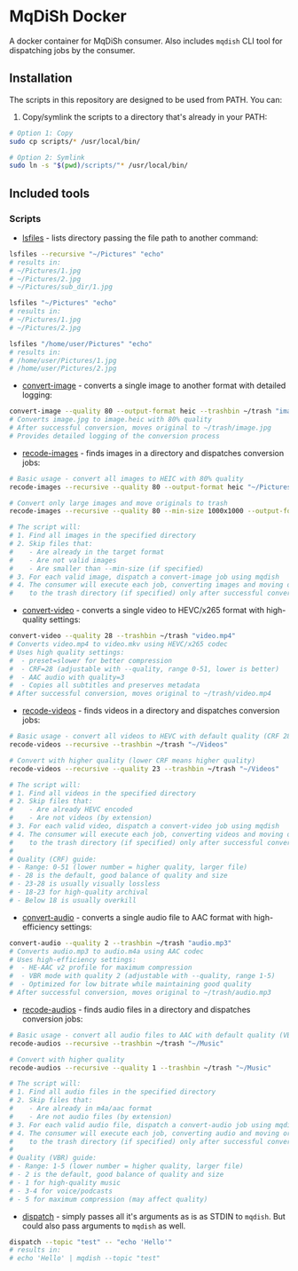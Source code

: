 # MqDiSh Docker

A docker container for MqDiSh consumer. Also includes `mqdish` CLI tool for dispatching jobs by the consumer.

## Installation

The scripts in this repository are designed to be used from PATH. You can:

1. Copy/symlink the scripts to a directory that's already in your PATH:
```bash
# Option 1: Copy
sudo cp scripts/* /usr/local/bin/

# Option 2: Symlink
sudo ln -s "$(pwd)/scripts/"* /usr/local/bin/
```

## Included tools

### Scripts

- [lsfiles](scripts/lsfiles) - lists directory passing the file path to another command:

```bash
lsfiles --recursive "~/Pictures" "echo"
# results in:
# ~/Pictures/1.jpg
# ~/Pictures/2.jpg
# ~/Pictures/sub_dir/1.jpg

lsfiles "~/Pictures" "echo"
# results in:
# ~/Pictures/1.jpg
# ~/Pictures/2.jpg

lsfiles "/home/user/Pictures" "echo"
# results in:
# /home/user/Pictures/1.jpg
# /home/user/Pictures/2.jpg
```

- [convert-image](scripts/convert-image) - converts a single image to another format with detailed logging:

```bash
convert-image --quality 80 --output-format heic --trashbin ~/trash "image.jpg"
# Converts image.jpg to image.heic with 80% quality
# After successful conversion, moves original to ~/trash/image.jpg
# Provides detailed logging of the conversion process
```

- [recode-images](scripts/recode-images) - finds images in a directory and dispatches conversion jobs:

```bash
# Basic usage - convert all images to HEIC with 80% quality
recode-images --recursive --quality 80 --output-format heic "~/Pictures"

# Convert only large images and move originals to trash
recode-images --recursive --quality 80 --min-size 1000x1000 --output-format heic --trashbin ~/trash "~/Pictures"

# The script will:
# 1. Find all images in the specified directory
# 2. Skip files that:
#    - Are already in the target format
#    - Are not valid images
#    - Are smaller than --min-size (if specified)
# 3. For each valid image, dispatch a convert-image job using mqdish
# 4. The consumer will execute each job, converting images and moving originals
#    to the trash directory (if specified) only after successful conversion
```

- [convert-video](scripts/convert-video) - converts a single video to HEVC/x265 format with high-quality settings:

```bash
convert-video --quality 28 --trashbin ~/trash "video.mp4"
# Converts video.mp4 to video.mkv using HEVC/x265 codec
# Uses high quality settings:
#  - preset=slower for better compression
#  - CRF=28 (adjustable with --quality, range 0-51, lower is better)
#  - AAC audio with quality=3
#  - Copies all subtitles and preserves metadata
# After successful conversion, moves original to ~/trash/video.mp4
```

- [recode-videos](scripts/recode-videos) - finds videos in a directory and dispatches conversion jobs:

```bash
# Basic usage - convert all videos to HEVC with default quality (CRF 28)
recode-videos --recursive --trashbin ~/trash "~/Videos"

# Convert with higher quality (lower CRF means higher quality)
recode-videos --recursive --quality 23 --trashbin ~/trash "~/Videos"

# The script will:
# 1. Find all videos in the specified directory
# 2. Skip files that:
#    - Are already HEVC encoded
#    - Are not videos (by extension)
# 3. For each valid video, dispatch a convert-video job using mqdish
# 4. The consumer will execute each job, converting videos and moving originals
#    to the trash directory (if specified) only after successful conversion
#
# Quality (CRF) guide:
# - Range: 0-51 (lower number = higher quality, larger file)
# - 28 is the default, good balance of quality and size
# - 23-28 is usually visually lossless
# - 18-23 for high-quality archival
# - Below 18 is usually overkill
```

- [convert-audio](scripts/convert-audio) - converts a single audio file to AAC format with high-efficiency settings:

```bash
convert-audio --quality 2 --trashbin ~/trash "audio.mp3"
# Converts audio.mp3 to audio.m4a using AAC codec
# Uses high-efficiency settings:
#  - HE-AAC v2 profile for maximum compression
#  - VBR mode with quality 2 (adjustable with --quality, range 1-5)
#  - Optimized for low bitrate while maintaining good quality
# After successful conversion, moves original to ~/trash/audio.mp3
```

- [recode-audios](scripts/recode-audios) - finds audio files in a directory and dispatches conversion jobs:

```bash
# Basic usage - convert all audio files to AAC with default quality (VBR 2)
recode-audios --recursive --trashbin ~/trash "~/Music"

# Convert with higher quality
recode-audios --recursive --quality 1 --trashbin ~/trash "~/Music"

# The script will:
# 1. Find all audio files in the specified directory
# 2. Skip files that:
#    - Are already in m4a/aac format
#    - Are not audio files (by extension)
# 3. For each valid audio file, dispatch a convert-audio job using mqdish
# 4. The consumer will execute each job, converting audio and moving originals
#    to the trash directory (if specified) only after successful conversion
#
# Quality (VBR) guide:
# - Range: 1-5 (lower number = higher quality, larger file)
# - 2 is the default, good balance of quality and size
# - 1 for high-quality music
# - 3-4 for voice/podcasts
# - 5 for maximum compression (may affect quality)
```

- [dispatch](scripts/dispatch) - simply passes all it's arguments as is as STDIN to `mqdish`. But could also pass arguments to `mqdish` as well.

```bash
dispatch --topic "test" -- "echo 'Hello'"
# results in:
# echo 'Hello' | mqdish --topic "test"
```

